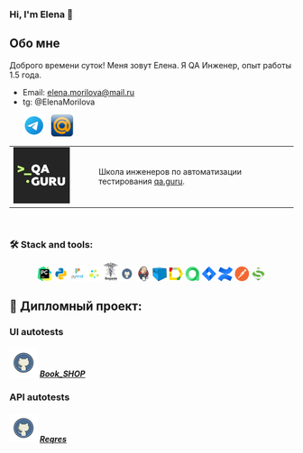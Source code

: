 ### Hi, I'm Elena 👋

## Обо мне
Доброго времени суток! Меня зовут Елена.
Я QA Инженер, опыт работы 1.5 года.


- Email: elena.morilova@mail.ru
- tg: @ElenaMorilova

<p>
  &#8287;&#8287;&#8287;&#8287;&#8287;
  <a href="https://t.me/ElenaMorilova"><img width="39px" alt="Telegram" title="Telegram" src="images/contacts/tg2.png"/></a>
  &#8287;
  <a href="https://e.mail.ru/inbox"><img width="39px" alt="Write me Email" title="mail" src="images/contacts/mail.png"/></a>
</p>


<table width="100%" border='0'>
    <tr><td width="30%" valign="bottom"><img src="images/logo/qa.jpg"/></td><td valign="middle">Школа инженеров по автоматизации тестирования <a target="_blank" href="https://qa.guru">qa.guru</a>.</td></tr>
</table>
  </br>

### 🛠️ Stack and tools:
<p  align="center">
  <code><img width="5%" title="Pycharm" src="images/logo/pycharm.png"></code>
  <code><img width="5%" title="Python" src="images/logo/python.png"></code>
  <code><img width="5%" title="Pytest" src="images/logo/pytest.png"></code>
  <code><img width="5%" title="Selene" src="images/logo/selene.png"></code>
  <code><img width="5%" title="Requests" src="images/logo/requests.png"></code>
  <code><img width="5%" title="GitHub" src="images/logo/github.png"></code>
  <code><img width="5%" title="Jenkins" src="images/logo/jenkins.png"></code>
  <code><img width="5%" title="Selenoid" src="images/logo/selenoid.png"></code>
  <code><img width="5%" title="Allure Report" src="images/logo/allure_report.png"></code>
  <code><img width="5%" title="Allure TestOps" src="images/logo/allure_testops.png"></code>
  <code><img width="5%" title="Jira" src="images/logo/jira.png"></code>
  <code><img width="5%" title="Confluence" src="images/logo/confluence.png"></code>
  <code><img width="5%" title="Postman" src="images/logo/postman.png"></code>
  <code><img width="5%" title="Soapui" src="images/logo/soapui.png"></code>  
</p>

## 💾 Дипломный проект:
### UI autotests
##### <img width="10%" title="GitHub" src="images/logo/github.png"> [Book_SHOP](https://github.com/Elenmor/DiplomaUI)

### API autotests
##### <img width="10%" title="GitHub" src="images/logo/github.png"> [Reqres](https://github.com/Elenmor/DiplomaAPI)
&#8287;&#8287;&#8287;&#8287;&#8287;
